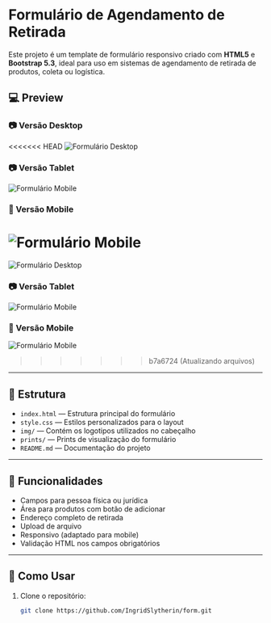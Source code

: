 # Formulário de Agendamento de Retirada

Este projeto é um template de formulário responsivo criado com **HTML5** e **Bootstrap 5.3**, ideal para uso em sistemas de agendamento de retirada de produtos, coleta ou logística.

## 💻 Preview

### 📷 Versão Desktop
<<<<<<< HEAD
![Formulário Desktop](prints/tela-principal.jpeg)

### 📷 Versão Tablet
![Formulário Mobile](prints/tablet.jpeg)

### 📱 Versão Mobile
![Formulário Mobile](prints/mobile.jpeg)
=======
![Formulário Desktop](prints/tela-principal.png)

### 📷 Versão Tablet
![Formulário Mobile](prints/tablet.png)

### 📱 Versão Mobile
![Formulário Mobile](prints/mobile.png)
>>>>>>> b7a6724 (Atualizando arquivos)

---

## 📁 Estrutura

- `index.html` — Estrutura principal do formulário
- `style.css` — Estilos personalizados para o layout
- `img/` — Contém os logotipos utilizados no cabeçalho
- `prints/` — Prints de visualização do formulário
- `README.md` — Documentação do projeto

---

## 🎯 Funcionalidades

- Campos para pessoa física ou jurídica
- Área para produtos com botão de adicionar
- Endereço completo de retirada
- Upload de arquivo
- Responsivo (adaptado para mobile)
- Validação HTML nos campos obrigatórios

---

## 🚀 Como Usar

1. Clone o repositório:
   ```bash
   git clone https://github.com/IngridSlytherin/form.git
